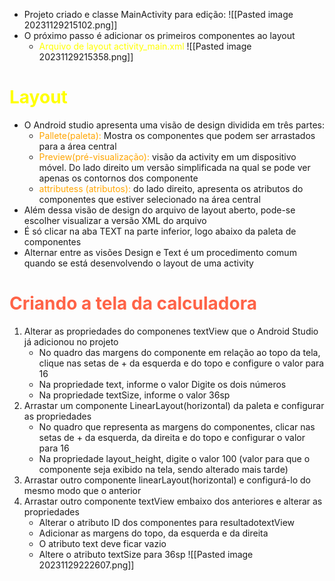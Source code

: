 - Projeto criado e classe MainActivity para edição:
![[Pasted image 20231129215102.png]]
- O próximo passo é adicionar os primeiros componentes ao layout
	- <span style="color:yellow">Arquivo de layout activity_main.xml</span>
![[Pasted image 20231129215358.png]]

# <span style="color:yellow">Layout</span>
- O Android studio apresenta uma visão de design dividida em três partes:
	- <span style="color:orange">Pallete(paleta):</span> Mostra os componentes que podem ser arrastados para a área central
	- <span style="color:orange">Preview(pré-visualização):</span> visão da activity em um dispositivo móvel. Do lado direito um versão simplificada na qual se pode ver apenas os contornos dos componente
	- <span style="color:orange">attributess (atributos):</span> do lado direito, apresenta os atributos do componentes que estiver selecionado na área central
- Além dessa visão de design do arquivo de layout aberto, pode-se escolher visualizar a versão XML do arquivo
- É só clicar na aba TEXT na parte inferior, logo abaixo da paleta de componentes
- Alternar entre as visões Design e Text é um procedimento comum quando se está desenvolvendo o layout de uma activity

# <span style="color:#FF6347">Criando a tela da calculadora</span>
1. Alterar as propriedades do componenes textView que o Android Studio já adicionou no projeto
	 - No quadro das margens do componente em relação ao topo  da tela, clique nas setas de + da esquerda e do topo e configure o valor para 16
	 - Na propriedade text, informe o valor Digite os dois números
	 - Na propriedade textSize, informe o valor 36sp
2. Arrastar um componente LinearLayout(horizontal) da paleta e configurar as propriedades
	- No quadro que representa as margens do componentes, clicar nas setas de + da esquerda, da direita e do topo e configurar o valor para 16
	- Na propriedade layout_height, digite o valor 100 (valor para que o componente seja exibido na tela, sendo alterado mais tarde)
3. Arrastar outro componente linearLayout(horizontal) e configurá-lo do mesmo modo que o anterior
4. Arrastar outro componente textView embaixo dos anteriores e alterar as propriedades
	- Alterar o atributo ID dos componentes para resultadotextView
	- Adicionar as margens do topo, da esquerda e da direita
	- O atributo text deve ficar vazio
	- Altere o atributo textSize para 36sp
![[Pasted image 20231129222607.png]]
